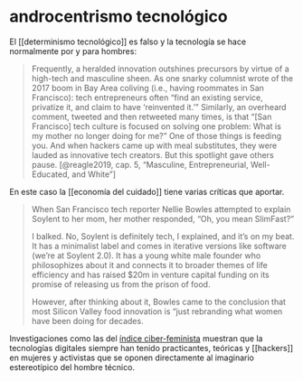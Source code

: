 # androcentrismo tecnológico
El [[determinismo tecnológico]] es falso y la tecnología se hace normalmente por y para hombres:

>Frequently, a heralded innovation outshines precursors by virtue of a high-tech and masculine sheen. As one snarky columnist wrote of the 2017 boom in Bay Area coliving (i.e., having roommates in San Francisco): tech entrepreneurs often “find an existing service, privatize it, and claim to have ‘reinvented it.’” Similarly, an overheard comment, tweeted and then retweeted many times, is that “[San Francisco] tech culture is focused on solving one problem: What is my mother no longer doing for me?” One of those things is feeding you. And when hackers came up with meal substitutes, they were lauded as innovative tech creators. But this spotlight gave others pause. [@reagle2019, cap. 5, “Masculine, Entrepreneurial, Well-Educated, and White”]

En este caso la [[economía del cuidado]] tiene varias críticas que aportar.

>When San Francisco tech reporter Nellie Bowles attempted to explain Soylent to her mom, her mother responded, “Oh, you mean SlimFast?”
>
>I balked. No, Soylent is definitely tech, I explained, and it’s on my beat. It has a minimalist label and comes in iterative versions like software (we’re at Soylent 2.0). It has a young white male founder who philosophizes about it and connects it to broader themes of life efficiency and has raised $20m in venture capital funding on its promise of releasing us from the prison of food.
>
>However, after thinking about it, Bowles came to the conclusion that most Silicon Valley food innovation is “just rebranding what women have been doing for decades.

Investigaciones como las del [índice ciber-feminista](https://cyberfeminismindex.com/) muestran que la tecnologías digitales siempre han tenido practicantes, teóricas y [[hackers]] en mujeres y activistas que se oponen directamente al imaginario estereotípico del hombre técnico.
